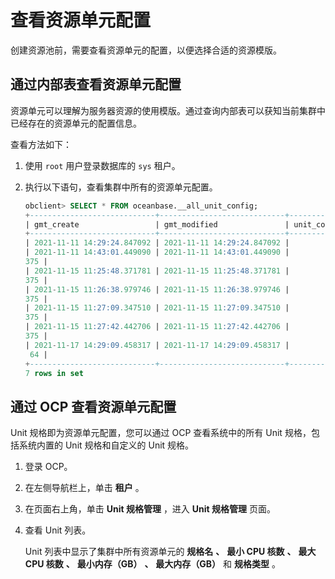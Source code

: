 查看资源单元配置
=============================

创建资源池前，需要查看资源单元的配置，以便选择合适的资源模版。

通过内部表查看资源单元配置
----------------------------------

资源单元可以理解为服务器资源的使用模版。通过查询内部表可以获知当前集群中已经存在的资源单元的配置信息。

查看方法如下：

1. 使用 `root` 用户登录数据库的 `sys` 租户。

2. 执行以下语句，查看集群中所有的资源单元配置。

   ```sql
   obclient> SELECT * FROM oceanbase.__all_unit_config;
   +----------------------------+----------------------------+----------------+-----------------------------+---------+---------+-------------+-------------+----------+----------+---------------+---------------------+
   | gmt_create                 | gmt_modified               | unit_config_id | name                        | max_cpu | min_cpu | max_memory  | min_memory  | max_iops | min_iops | max_disk_size | max_session_num     |
   +----------------------------+----------------------------+----------------+-----------------------------+---------+---------+-------------+-------------+----------+----------+---------------+---------------------+
   | 2021-11-11 14:29:24.847092 | 2021-11-11 14:29:24.847092 |              1 | sys_unit_config             |       5 |     2.5 | 16106127360 | 12884901888 |    10000 |     5000 |  179593805824 | 9223372036854775807 |
   | 2021-11-11 14:43:01.449090 | 2021-11-11 14:43:01.449090 |           1002 | config_Oracle_zone1_S1_rhf  |     1.5 |     1.5 |  6442450944 |  6442450944 |     1250 |     1250 |  536870912000 |
   375 |
   | 2021-11-15 11:25:48.371781 | 2021-11-15 11:25:48.371781 |           1003 | config_MySQL_zone1_S1_zlz   |     1.5 |     1.5 |  6442450944 |  6442450944 |     1250 |     1250 |  536870912000 |
   375 |
   | 2021-11-15 11:26:38.979746 | 2021-11-15 11:26:38.979746 |           1004 | config_MySQL1_zone1_S1_cey  |     1.5 |     1.5 |  6442450944 |  6442450944 |     1250 |     1250 |  536870912000 |
   375 |
   | 2021-11-15 11:27:09.347510 | 2021-11-15 11:27:09.347510 |           1005 | config_MySQL2_zone1_S1_ydf  |     1.5 |     1.5 |  6442450944 |  6442450944 |     1250 |     1250 |  536870912000 |
   375 |
   | 2021-11-15 11:27:42.442706 | 2021-11-15 11:27:42.442706 |           1006 | config_Oracle1_zone1_S1_dfl |     1.5 |     1.5 |  6442450944 |  6442450944 |     1250 |     1250 |  536870912000 |
   375 |
   | 2021-11-17 14:29:09.458317 | 2021-11-17 14:29:09.458317 |           1022 | unit1                       |       5 |       5 | 38654705664 | 34359738368 |      128 |      128 | 2199023255552 |
    64 |
   +----------------------------+----------------------------+----------------+-----------------------------+---------+---------+-------------+-------------+----------+----------+---------------+---------------------+
   7 rows in set
   ```

通过 OCP 查看资源单元配置
------------------------------------

Unit 规格即为资源单元配置，您可以通过 OCP 查看系统中的所有 Unit 规格，包括系统内置的 Unit 规格和自定义的 Unit 规格。

1. 登录 OCP。

2. 在左侧导航栏上，单击 **租户** 。

3. 在页面右上角，单击 **Unit 规格管理** ，进入 **Unit 规格管理** 页面。

4. 查看 Unit 列表。

   Unit 列表中显示了集群中所有资源单元的 **规格名** **、** **最小 CPU 核数** **、** **最大 CPU 核数** **、** **最小内存（GB）** **、** **最大内存（GB）** 和 **规格类型** 。
